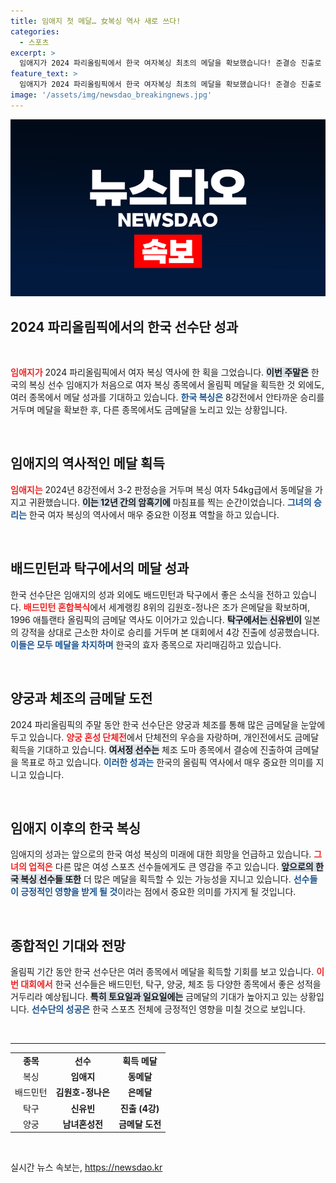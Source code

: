 ```yaml
---
title: 임애지 첫 메달… 女복싱 역사 새로 쓰다!
categories:
  - 스포츠
excerpt: >
  임애지가 2024 파리올림픽에서 한국 여자복싱 최초의 메달을 확보했습니다! 준결승 진출로 이어진 이번 승리는 한국 복싱 역사에 또 다른 이정표가 되었습니다. 또한, 배드민턴과 탁구에서도 메달이 기대되는 가운데, 주말에 추가 금메달 사냥에 나섭니다!
feature_text: >
  임애지가 2024 파리올림픽에서 한국 여자복싱 최초의 메달을 확보했습니다! 준결승 진출로 이어진 이번 승리는 한국 복싱 역사에 또 다른 이정표가 되었습니다. 또한, 배드민턴과 탁구에서도 메달이 기대되는 가운데, 주말에 추가 금메달 사냥에 나섭니다!
image: '/assets/img/newsdao_breakingnews.jpg'
---
```


<p><img src="/assets/img/newsdao_breakingnews.jpg" alt="implanttips 속보" /></p>

<h2 data-ke-size="size26">2024 파리올림픽에서의 한국 선수단 성과</h2>

<p data-ke-size="size16">&nbsp;</p>

<p><b><span style="color: #ee2323;">임애지가</span></b> 2024 파리올림픽에서 여자 복싱 역사에 한 획을 그었습니다. <b><span style="background-color: #21538527;">이번 주말은</span></b> 한국의 복싱 선수 임애지가 처음으로 여자 복싱 종목에서 올림픽 메달을 획득한 것 외에도, 여러 종목에서 메달 성과를 기대하고 있습니다. <b><span style="color: #1a5490;">한국 복싱은</span></b> 8강전에서 안타까운 승리를 거두며 메달을 확보한 후, 다른 종목에서도 금메달을 노리고 있는 상황입니다.</p>

<p data-ke-size="size16">&nbsp;</p>

<h2 data-ke-size="size26">임애지의 역사적인 메달 획득</h2>

<p><b><span style="color: #ee2323;">임애지는</span></b> 2024년 8강전에서 3-2 판정승을 거두며 복싱 여자 54kg급에서 동메달을 가지고 귀환했습니다. <b><span style="background-color: #21538527;">이는 12년 간의 암흑기에</span></b> 마침표를 찍는 순간이었습니다. <b><span style="color: #1a5490;">그녀의 승리는</span></b> 한국 여자 복싱의 역사에서 매우 중요한 이정표 역할을 하고 있습니다.</p>

<p data-ke-size="size16">&nbsp;</p>

<h2 data-ke-size="size26">배드민턴과 탁구에서의 메달 성과</h2>

<p>한국 선수단은 임애지의 성과 외에도 배드민턴과 탁구에서 좋은 소식을 전하고 있습니다. <b><span style="color: #ee2323;">배드민턴 혼합복식</span></b>에서 세계랭킹 8위의 김원호-정나은 조가 은메달을 확보하며, 1996 애틀랜타 올림픽의 금메달 역사도 이어가고 있습니다. <b><span style="background-color: #21538527;">탁구에서는 신유빈이</span></b> 일본의 강적을 상대로 근소한 차이로 승리를 거두며 본 대회에서 4강 진출에 성공했습니다. <b><span style="color: #1a5490;">이들은 모두 메달을 차지하며</span></b> 한국의 효자 종목으로 자리매김하고 있습니다.</p>

<p data-ke-size="size16">&nbsp;</p>

<h2 data-ke-size="size26">양궁과 체조의 금메달 도전</h2>

<p>2024 파리올림픽의 주말 동안 한국 선수단은 양궁과 체조를 통해 많은 금메달을 눈앞에 두고 있습니다. <b><span style="color: #ee2323;">양궁 혼성 단체전</span></b>에서 단체전의 우승을 자랑하며, 개인전에서도 금메달 획득을 기대하고 있습니다. <b><span style="background-color: #21538527;">여서정 선수는</span></b> 체조 도마 종목에서 결승에 진출하여 금메달을 목표로 하고 있습니다. <b><span style="color: #1a5490;">이러한 성과는</span></b> 한국의 올림픽 역사에서 매우 중요한 의미를 지니고 있습니다.</p>

<p data-ke-size="size16">&nbsp;</p>

<h2 data-ke-size="size26">임애지 이후의 한국 복싱</h2>

<p>임애지의 성과는 앞으로의 한국 여성 복싱의 미래에 대한 희망을 언급하고 있습니다. <b><span style="color: #ee2323;">그녀의 업적은</span></b> 다른 많은 여성 스포츠 선수들에게도 큰 영감을 주고 있습니다. <b><span style="background-color: #21538527;">앞으로의 한국 복싱 선수들 또한</span></b> 더 많은 메달을 획득할 수 있는 가능성을 지니고 있습니다. <b><span style="color: #1a5490;">선수들이 긍정적인 영향을 받게 될 것</span></b>이라는 점에서 중요한 의미를 가지게 될 것입니다.</p>

<p data-ke-size="size16">&nbsp;</p>

<h2 data-ke-size="size26">종합적인 기대와 전망</h2>

<p>올림픽 기간 동안 한국 선수단은 여러 종목에서 메달을 획득할 기회를 보고 있습니다. <b><span style="color: #ee2323;">이번 대회에서</span></b> 한국 선수들은 배드민턴, 탁구, 양궁, 체조 등 다양한 종목에서 좋은 성적을 거두리라 예상됩니다. <b><span style="background-color: #21538527;">특히 토요일과 일요일에는</span></b> 금메달의 기대가 높아지고 있는 상황입니다. <b><span style="color: #1a5490;">선수단의 성공은</span></b> 한국 스포츠 전체에 긍정적인 영향을 미칠 것으로 보입니다.</p>

<p data-ke-size="size16">&nbsp;</p>

<hr>

<table style="width:100%; border-collapse:collapse;">
<tr>
<td style="text-align: center; height: 17px;"><b>종목</b></td>
<td style="text-align: center; height: 17px;"><b>선수</b></td>
<td style="text-align: center; height: 17px;"><b>획득 메달</b></td>
</tr>
<tr>
<td style="text-align: center; height: 17px;">복싱</td>
<td style="text-align: center; height: 17px;"><b>임애지</b></td>
<td style="text-align: center; height: 17px;"><b>동메달</b></td>
</tr>
<tr>
<td style="text-align: center; height: 17px;">배드민턴</td>
<td style="text-align: center; height: 17px;"><b>김원호-정나은</b></td>
<td style="text-align: center; height: 17px;"><b>은메달</b></td>
</tr>
<tr>
<td style="text-align: center; height: 17px;">탁구</td>
<td style="text-align: center; height: 17px;"><b>신유빈</b></td>
<td style="text-align: center; height: 17px;"><b>진출 (4강)</b></td>
</tr>
<tr>
<td style="text-align: center; height: 17px;">양궁</td>
<td style="text-align: center; height: 17px;"><b>남녀혼성전</b></td>
<td style="text-align: center; height: 17px;"><b>금메달 도전</b></td>
</tr>
</table>

<p data-ke-size="size16">&nbsp;</p>
실시간 뉴스 속보는, <a href="https://newsdao.kr" rel="dofollow">https://newsdao.kr</a>


